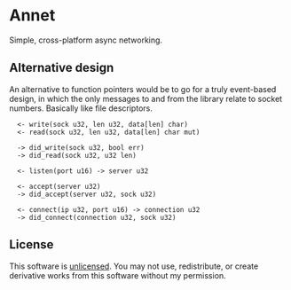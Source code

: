 # Annet

Simple, cross-platform async networking.

## Alternative design

An alternative to function pointers would be to go for a truly event-based
design, in which the only messages to and from the library relate to socket
numbers. Basically like file descriptors.

```
  <- write(sock u32, len u32, data[len] char)
  <- read(sock u32, len u32, data[len] char mut)

  -> did_write(sock u32, bool err)
  -> did_read(sock u32, u32 len)

  <- listen(port u16) -> server u32

  <- accept(server u32)
  -> did_accept(server u32, sock u32)

  <- connect(ip u32, port u16) -> connection u32
  -> did_connect(connection u32, sock u32)
```

## License

This software is [unlicensed](LICENSE). You may not use, redistribute, or
create derivative works from this software without my permission.
